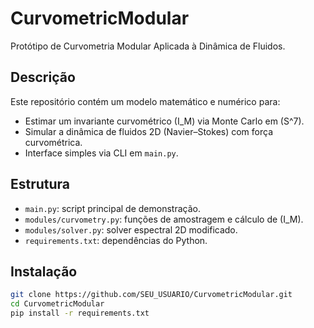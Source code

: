 # CurvometricModular

Protótipo de Curvometria Modular Aplicada à Dinâmica de Fluidos.

## Descrição

Este repositório contém um modelo matemático e numérico para:

- Estimar um invariante curvométrico \(I_M\) via Monte Carlo em \(S^7\).
- Simular a dinâmica de fluidos 2D (Navier–Stokes) com força curvométrica.
- Interface simples via CLI em `main.py`.

## Estrutura

- `main.py`: script principal de demonstração.
- `modules/curvometry.py`: funções de amostragem e cálculo de \(I_M\).
- `modules/solver.py`: solver espectral 2D modificado.
- `requirements.txt`: dependências do Python.

## Instalação

```bash
git clone https://github.com/SEU_USUARIO/CurvometricModular.git
cd CurvometricModular
pip install -r requirements.txt
